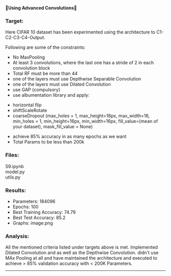 &#x1F537;**Using Advanced Convolutions**&#x1F537;

### Target:
Here CIFAR 10 dataset has been experimented using the architecture to C1-C2-C3-C4-Output.

Following are some of the constraints:
* No MaxPooling
* At least 3 convolutions, where the last one has a stride of 2 in each convolution block
* Total RF must be more than 44
* one of the layers must use Depthwise Separable Convolution
* one of the layers must use Dilated Convolution
* use GAP (compulsory)
* use albumentation library and apply:
- horizontal flip
- shiftScaleRotate
- coarseDropout (max_holes = 1, max_height=16px, max_width=16, min_holes = 1, min_height=16px, min_width=16px, fill_value=(mean of your dataset), mask_fill_value = None)
* achieve 85% accuracy in as many epochs as we want
* Total Params to be less than 200k

### Files:
S9.ipynb\
model.py\
utils.py

### Results:
* Parameters: 184096
* Epochs: 100
* Best Training Accuracy: 74.79
* Best Test Accuracy: 85.2
* Graphs:
  image.png

### Analysis:

All the mentioned criteria listed under targets above is met. Implemented Dilated Convolution and as well as the Depthwise Convolution. didn't use MAx Pooling at all and have maintained the architecture and executed to achieve > 85% validation accuracy with < 200K Parameters.

---------------------------------------------------------------------------------------------------------------------------------------------------------------------